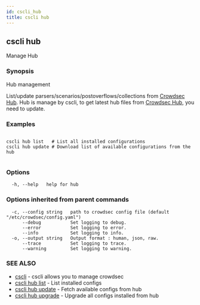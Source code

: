 ```yaml
---
id: cscli_hub
title: cscli hub
---
```

## cscli hub

Manage Hub

### Synopsis


Hub management

List/update parsers/scenarios/postoverflows/collections from [Crowdsec Hub](https://hub.crowdsec.net).
Hub is manage by cscli, to get latest hub files from [Crowdsec Hub](https://hub.crowdsec.net), you need to update.
		

### Examples

```

cscli hub list   # List all installed configurations
cscli hub update # Download list of available configurations from the hub
		
```

### Options

```
  -h, --help   help for hub
```

### Options inherited from parent commands

```
  -c, --config string   path to crowdsec config file (default "/etc/crowdsec/config.yaml")
      --debug           Set logging to debug.
      --error           Set logging to error.
      --info            Set logging to info.
  -o, --output string   Output format : human, json, raw.
      --trace           Set logging to trace.
      --warning         Set logging to warning.
```

### SEE ALSO

* [cscli](/docs/cscli/cscli)	 - cscli allows you to manage crowdsec
* [cscli hub list](/docs/cscli/cscli_hub_list)	 - List installed configs
* [cscli hub update](/docs/cscli/cscli_hub_update)	 - Fetch available configs from hub
* [cscli hub upgrade](/docs/cscli/cscli_hub_upgrade)	 - Upgrade all configs installed from hub

